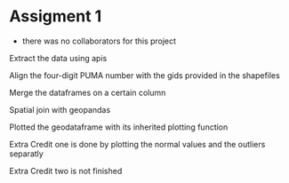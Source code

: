 # Assigment 1
- there was no collaborators for this project

Extract the data using apis

Align the four-digit PUMA number with the gids provided in the shapefiles

Merge the dataframes on a certain column

Spatial join with geopandas

Plotted the geodataframe with its inherited plotting function

Extra Credit one is done by plotting the normal values and the outliers separatly

Extra Credit two is not finished
